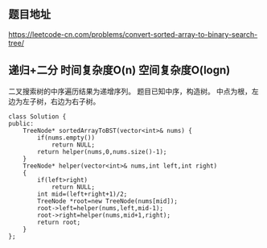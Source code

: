 ## 题目地址
https://leetcode-cn.com/problems/convert-sorted-array-to-binary-search-tree/

## 递归+二分 时间复杂度O(n) 空间复杂度O(logn)
二叉搜索树的中序遍历结果为递增序列。
题目已知中序，构造树。
中点为根，左边为左子树，右边为右子树。
```
class Solution {
public:
    TreeNode* sortedArrayToBST(vector<int>& nums) {
        if(nums.empty())
            return NULL;
        return helper(nums,0,nums.size()-1);
    }
    TreeNode* helper(vector<int>& nums,int left,int right)
    {
        if(left>right)
            return NULL;
        int mid=(left+right+1)/2;
        TreeNode *root=new TreeNode(nums[mid]);
        root->left=helper(nums,left,mid-1);
        root->right=helper(nums,mid+1,right);
        return root;
    }
};
```
